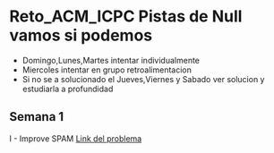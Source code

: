 # Reto_ACM_ICPC Pistas de Null vamos si podemos
* Domingo,Lunes,Martes intentar individualmente
* Miercoles intentar en grupo retroalimentacion
* Si no se a solucionado el Jueves,Viernes y Sabado ver solucion y estudiarla a profundidad
## Semana 1
I - Improve SPAM
[Link del problema](https://matcomgrader.com/problem/9643/improve-spam/)

